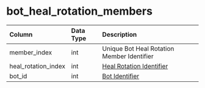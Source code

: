 # bot_heal_rotation_members

| Column | Data Type | Description |
| :--- | :--- | :--- |
| member_index | int | Unique Bot Heal Rotation Member Identifier |
| heal_rotation_index | int | [Heal Rotation Identifier](bot_heal_rotations.md) |
| bot_id | int | [Bot Identifier](bot_data.md) |

